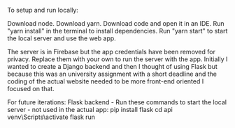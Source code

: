 To setup and run locally:

Download node.
Download yarn.
Download code and open it in an IDE.
Run "yarn install" in the terminal to install dependencies.
Run "yarn start" to start the local server and use the web app.

The server is in Firebase but the app credentials have been removed for privacy. Replace them with your own to run the server with the app.
Initially I wanted to create a Django backend and then I thought of using Flask but because this was an university assignment with a short deadline and the coding of the actual website needed to be more front-end oriented I focused on that.

For future iterations: Flask backend - Run these commands to start the local server - not used in the actual app: pip install flask cd api venv\Scripts\activate flask run
